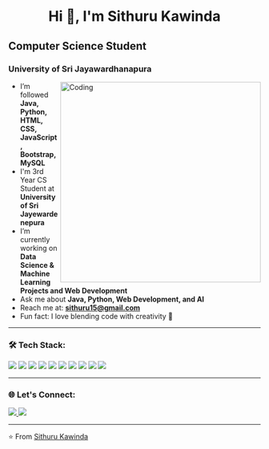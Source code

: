 <h1 align="center">Hi 👋, I'm Sithuru Kawinda</h1>
<h2>Computer Science Student</h2>
<h3>University of Sri Jayawardhanapura</h3>

<img align="right" alt="Coding" width="400" src="https://cdn.dribbble.com/users/1162077/screenshots/3848914/programmer.gif">

-  I’m followed **Java, Python, HTML, CSS, JavaScript, Bootstrap, MySQL**
-  I'm 3rd Year CS Student at **University of Sri Jayewardenepura** 
-  I’m currently working on **Data Science & Machine Learning Projects and Web Development** 
-  Ask me about **Java, Python, Web Development, and AI** 
-  Reach me at: **sithuru15@gmail.com**
-  Fun fact: I love blending code with creativity 🚀

---

### 🛠️ Tech Stack:
<p align="left">
  <img src="https://img.shields.io/badge/Python-3776AB?style=for-the-badge&logo=python&logoColor=white"/>
  <img src="https://img.shields.io/badge/Java-ED8B00?style=for-the-badge&logo=java&logoColor=white"/>
  <img src="https://img.shields.io/badge/JavaScript-F7DF1E?style=for-the-badge&logo=javascript&logoColor=black"/>
  <img src="https://img.shields.io/badge/HTML5-E34F26?style=for-the-badge&logo=html5&logoColor=white"/>
  <img src="https://img.shields.io/badge/CSS3-1572B6?style=for-the-badge&logo=css3&logoColor=white"/>
  <img src="https://img.shields.io/badge/Bootstrap-7952B3?style=for-the-badge&logo=bootstrap&logoColor=white"/>
  <img src="https://img.shields.io/badge/MySQL-005C84?style=for-the-badge&logo=mysql&logoColor=white"/>
  <!-- New skills added below -->
  <img src="https://img.shields.io/badge/Database-4479A1?style=for-the-badge&logo=database&logoColor=white"/>
  <img src="https://img.shields.io/badge/C-A8B9CC?style=for-the-badge&logo=c&logoColor=white"/>
  <img src="https://img.shields.io/badge/Machine_Learning-FF6F00?style=for-the-badge&logo=scikit-learn&logoColor=white"/>
</p>

---

### 🌐 Let's Connect:
<p align="left">
  <a href="https://www.linkedin.com/in/sithurukawinda/" target="_blank">
    <img src="https://img.shields.io/badge/LinkedIn-0077B5?style=for-the-badge&logo=linkedin&logoColor=white"/>
  </a>
  <a href="mailto:sithuru15a@gmail.com">
    <img src="https://img.shields.io/badge/Gmail-D14836?style=for-the-badge&logo=gmail&logoColor=white"/>
  </a>
</p>

---

⭐ From [Sithuru Kawinda](https://github.com/sithuru-kawinda)
 
